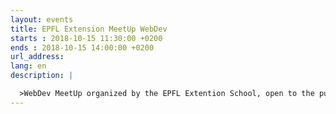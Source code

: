 ```yaml
---
layout: events
title: EPFL Extension MeetUp WebDev
starts : 2018-10-15 11:30:00 +0200
ends : 2018-10-15 14:00:00 +0200
url_address:
lang: en
description: |

  >WebDev MeetUp organized by the EPFL Extention School, open to the public.
---
```


